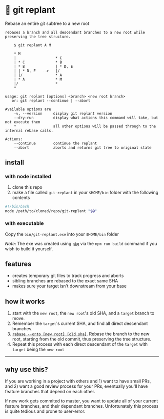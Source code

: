 # 🌱 git replant

Rebase an entire git subtree to a new root

```
rebases a branch and all descendant branches to a new root while preserving the tree structure.

    $ git replant A M

    * M
    |                  * C
    | * C              * B
    | * B              | * D, E
    | | * D, E   -->   |/
    | |/               * A
    | * A              * M
    |/                 *
    *

usage: git replant [options] <branch> <new root branch>
   or: git replant --continue | --abort

Available options are
    -v, --version     display git replant version
    --dry-run         display what actions this command will take, but not execute them
    *                 all other options will be passed through to the internal rebase calls.

Actions:
    --continue        continue the replant
    --abort           aborts and returns git tree to original state
```


## install

### with node installed
1. clone this repo
1. make a file called `git-replant` in your `$HOME/bin` folder with the following contents

```bash
#!/bin/bash
node /path/to/cloned/repo/git-replant "$@"
```

### with executable
Copy the `bin/git-replant.exe` into your `$HOME/bin` folder

*Note*: The exe was created using [`pkg`](https://www.npmjs.com/package/pkg) via the `npm run build` command if you wish to build it yourself.



## features
- creates temporary git files to track progress and aborts
- sibling branches are rebased to the exact same SHA
- makes sure your target isn't downstream from your base



## how it works

1. start with the `new root`, the `new root`'s old SHA, and a `target` branch to move.
1. Remember the `target`'s current SHA, and find all direct descendant branches.
1. [`rebase --onto [new root] [old sha]`](https://stackoverflow.com/questions/29914052/i-cant-understand-the-behaviour-of-git-rebase-onto). Rebase the branch to the new root, starting from the old commit, thus preserving the tree structure.
1. Repeat this process with each direct descendant of the `target` with `target` being the `new root`

---

## why use this?
If you are working in a project with others and 1) want to have small PRs, and 2) want a good review process for your PRs, eventually you'll have feature branches that depend on each other.

If new work gets commited to master, you want to update all of your current feature branches, and their dependant branches. Unfortunately this process is quite tedious and prone to user-error.
